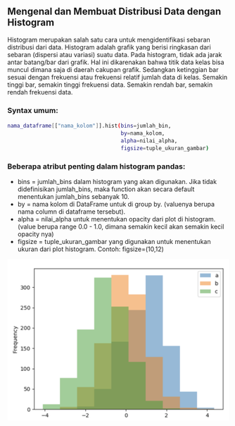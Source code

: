 ## Mengenal dan Membuat Distribusi Data dengan Histogram

Histogram merupakan salah satu cara untuk mengidentifikasi sebaran distribusi dari data. Histogram adalah grafik yang berisi ringkasan dari sebaran (dispersi atau variasi) suatu data. Pada histogram, tidak ada jarak antar batang/bar dari grafik. Hal ini dikarenakan bahwa titik data kelas bisa muncul dimana saja di daerah cakupan grafik. Sedangkan ketinggian bar sesuai dengan frekuensi atau frekuensi relatif jumlah data di kelas. Semakin tinggi bar, semakin tinggi frekuensi data. Semakin rendah bar, semakin rendah frekuensi data.

### Syntax umum:
```sh
nama_dataframe[["nama_kolom"]].hist(bins=jumlah_bin,
                                    by=nama_kolom,
                                    alpha=nilai_alpha,
                                    figsize=tuple_ukuran_gambar)
```

### Beberapa atribut penting dalam histogram pandas:
  - bins = jumlah_bins dalam histogram yang akan digunakan. Jika tidak didefinisikan jumlah_bins, maka function akan secara default menentukan jumlah_bins sebanyak 10.
  - by = nama kolom di DataFrame untuk di group by. (valuenya berupa nama column di dataframe tersebut).
  - alpha = nilai_alpha untuk menentukan opacity dari plot di histogram. (value berupa range 0.0 - 1.0, dimana semakin kecil akan semakin kecil opacity nya)
  - figsize = tuple_ukuran_gambar yang digunakan untuk menentukan ukuran dari plot histogram. Contoh: figsize=(10,12)

![histogram graphic example](histogram-graphic.png)
